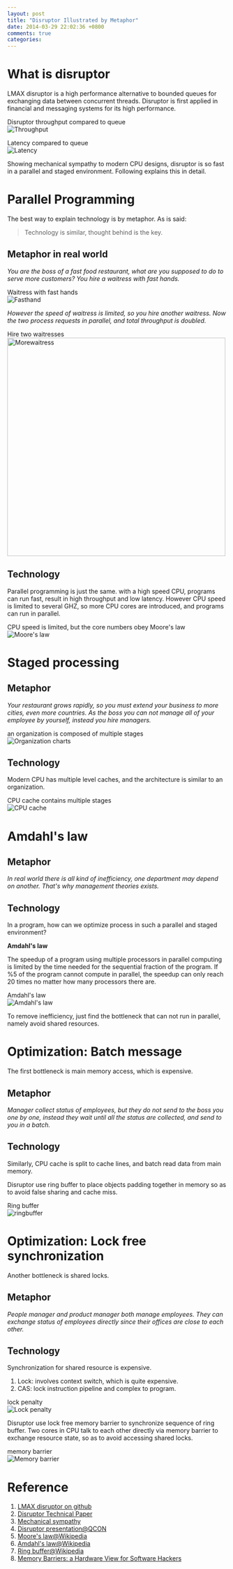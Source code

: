 ```yaml
---
layout: post
title: "Disruptor Illustrated by Metaphor"
date: 2014-03-29 22:02:36 +0800
comments: true
categories: 
---
```

# What is disruptor
LMAX disruptor is a high performance alternative to bounded queues for exchanging data between concurrent threads. Disruptor is first applied in financial and messaging systems for its high performance.

Disruptor throughput compared to queue    
![Throughput](images/throughput.png)

Latency compared to queue    
![Latency](images/latency.png)

Showing mechanical sympathy to modern CPU designs, disruptor is so fast in a parallel and staged environment. Following explains this in detail. 

# Parallel Programming

The best way to explain technology is by metaphor. As is said:
> <p>
> Technology is similar, thought behind is the key.
> <p>

## Metaphor in real world
_You are the boss of a fast food restaurant, what are you supposed to do to serve more customers? You hire a waitress with fast hands._

Waitress with fast hands    
![Fasthand](images/fasthand.jpg)

_However the speed of waitress is limited, so you hire another waitress. Now the two process requests in parallel, and total throughput is doubled._

Hire two waitresses    
<img src="images/morewaitress.gif" alt="Morewaitress" width="500">

## Technology
Parallel programming is just the same. with a high speed CPU, programs can run fast, result in high throughput and low latency. However CPU speed is limited to several GHZ, so more CPU cores are introduced, and programs can run in parallel. 

CPU speed is limited, but the core numbers obey Moore's law    
![Moore's law](images/moore.jpg)

# Staged processing

## Metaphor
_Your restaurant grows rapidly, so you must extend your business to more cities, even more countries. As the boss you can not manage all of your employee by yourself, instead you hire managers._

an organization is composed of multiple stages    
![Organization charts](images/organizational_charts.gif)

## Technology
Modern CPU has multiple level caches, and the architecture is similar to an organization.

CPU cache contains multiple stages    
![CPU cache](images/cache.png)

# Amdahl's law

## Metaphor
_In real world there is all kind of inefficiency, one department may depend on another. That's why management theories exists._ 

## Technology
In a program, how can we optimize process in such a parallel and staged environment? 

**Amdahl's law**

The speedup of a program using multiple processors in parallel computing is limited by the time needed for the sequential fraction of the program. If %5 of the program cannot compute in parallel, the speedup can only reach 20 times no matter how many processors there are. 

Amdahl's law    
![Amdahl's law](images/amdahl.png)

To remove inefficiency, just find the bottleneck that can not run in parallel, namely avoid shared resources.

# Optimization: Batch message
The first bottleneck is main memory access, which is expensive.

## Metaphor
_Manager collect status of employees, but they do not send to the boss you one by one, instead they wait until all the status are collected, and send to you in a batch._

## Technology
Similarly, CPU cache is split to cache lines, and batch read data from main memory.  

Disruptor use ring buffer to place objects padding together in memory so as to avoid false sharing and cache miss.

Ring buffer    
![ringbuffer](images/ringbuffer.jpg)

# Optimization: Lock free synchronization
Another bottleneck is shared locks.

## Metaphor
_People manager and product manager both manage employees. They can exchange status of employees directly since their offices are close to each other._

## Technology
Synchronization for shared resource is expensive. 

1. Lock: involves context switch, which is quite expensive.
1. CAS: lock instruction pipeline and complex to program.

lock penalty    
![Lock penalty](images/lockpenalty.png)

Disruptor use lock free memory barrier to synchronize sequence of ring buffer. Two cores in CPU talk to each other directly via memory barrier to exchange resource state, so as to avoid accessing shared locks.

memory barrier    
![Memory barrier](images/memorybarrier.png)

# Reference
1. [LMAX disruptor on github](http://lmax-exchange.github.io/disruptor/)
1. [Disruptor Technical Paper](http://disruptor.googlecode.com/files/Disruptor-1.0.pdf)
1. [Mechanical sympathy](http://mechanical-sympathy.blogspot.com/)
1. [Disruptor presentation@QCON](http://www.infoq.com/presentations/LMAX)
1. [Moore's law@Wikipedia](http://en.wikipedia.org/wiki/Moore_Law)
1. [Amdahl's law@Wikipedia](http://en.wikipedia.org/wiki/Amdahl's_law)
1. [Ring buffer@Wikipedia](http://en.wikipedia.org/wiki/Circular_buffer)
1. [Memory Barriers: a Hardware View for Software Hackers](https://www.google.com/url?sa=t&rct=j&q=&esrc=s&source=web&cd=1&cad=rja&ved=0CDAQFjAA&url=http%3A%2F%2Fwww.rdrop.com%2F~paulmck%2Fscalability%2Fpaper%2Fwhymb.2009.04.05a.pdf&ei=cJfUUrS5BM2CogSWy4DIAw&usg=AFQjCNHA6MjCwoLJFe5dQTye_uI9dimTNg&sig2=tU3Q4l6EbVsTMf7fOqH5hA)

